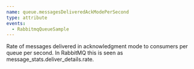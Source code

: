 ```yaml
---
name: queue.messagesDeliveredAckModePerSecond
type: attribute
events:
  - RabbitmqQueueSample
---
```


Rate of messages delivered in acknowledgment mode to consumers per queue per second. In RabbitMQ this is seen as message\_stats.deliver\_details.rate.